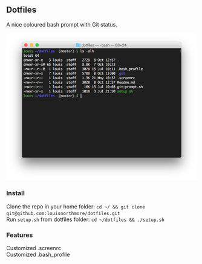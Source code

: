 ## Dotfiles

A nice coloured bash prompt with Git status.

![OSX terminal screenshot](screenshot.png "OSX Terminal Screenshot")

### Install

Clone the repo in your home folder: `cd ~/ && git clone git@github.com:louisnorthmore/dotfiles.git`  
Run `setup.sh` from dotfiles folder: `cd ~/dotfiles && ./setup.sh`  

### Features

Customized .screenrc  
Customized .bash_profile



